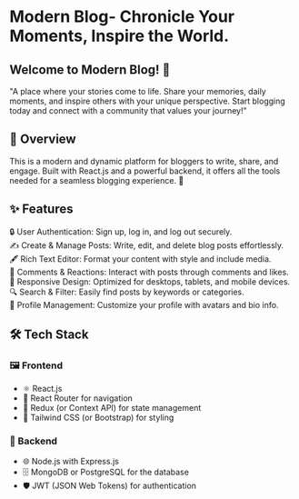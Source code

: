 # Modern Blog- Chronicle Your Moments, Inspire the World.
## Welcome to Modern Blog! 🎉
"A place where your stories come to life. Share your memories, daily moments, and inspire others with your unique perspective. Start blogging today and connect with a community that values your journey!"

## 🌟 Overview
This is a modern and dynamic platform for bloggers to write, share, and engage. Built with React.js and a powerful backend, it offers all the tools needed for a seamless blogging experience. 🚀

## ✨ Features
🔒 User Authentication: Sign up, log in, and log out securely.  
✍️ Create & Manage Posts: Write, edit, and delete blog posts effortlessly.  
🖋️ Rich Text Editor: Format your content with style and include media.  
💬 Comments & Reactions: Interact with posts through comments and likes.  
📱 Responsive Design: Optimized for desktops, tablets, and mobile devices.  
🔍 Search & Filter: Easily find posts by keywords or categories.  
👤 Profile Management: Customize your profile with avatars and bio info.  

## 🛠️ Tech Stack
### 🖼️ Frontend
- ⚛️ React.js   
- 🔀 React Router for navigation  
- 🎯 Redux (or Context API) for state management  
- 🎨 Tailwind CSS (or Bootstrap) for styling  

### 🔧 Backend  
- 🌐 Node.js with Express.js  
- 🗄️ MongoDB or PostgreSQL for the database  
- 🛡️ JWT (JSON Web Tokens) for authentication  
